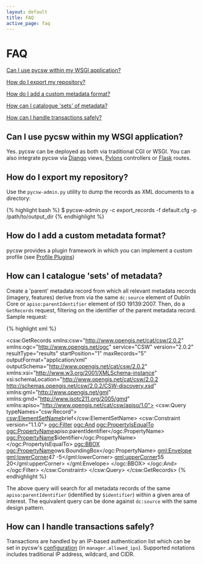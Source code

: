 ```yaml
---
layout: default
title: FAQ
active_page: faq
---
```


# FAQ <span class="glyphicon glyphicon-question-sign"> </span>

[Can I use pycsw within my WSGI application?](#can_i_use_pycsw_within_my_wsgi_application)

[How do I export my repository?](#how_do_i_export_my_repository)

[How do I add a custom metadata format?](#how_do_i_add_a_custom_metadata_format)

[How can I catalogue 'sets' of metadata?](#how_can_i_catalogue_sets_of_metadata)

[How can I handle transactions safely?](#how_can_i_handle_transactions_safely)

Can I use pycsw within my WSGI application?
-------------------------------------------

Yes.  pycsw can be deployed as both via traditional CGI or WSGI.  You can also integrate pycsw via [Django](https://www.djangoproject.com/) views, [Pylons](http://www.pylonsproject.org/) controllers or [Flask](http://flask.pocoo.org/) routes.

How do I export my repository?
-------------------------------

Use the `pycsw-admin.py` utility to dump the records as XML documents to a directory:

{% highlight bash %}
$ pycsw-admin.py -c export_records -f default.cfg -p /path/to/output_dir
{% endhighlight %}

How do I add a custom metadata format?
--------------------------------------

pycsw provides a plugin framework in which you can implement a custom profile (see [Profile Plugins](http://pycsw.org/docs/profiles.html#profiles))

How can I catalogue 'sets' of metadata?
---------------------------------------

Create a 'parent' metadata record from which all relevant metadata records (imagery, features) derive from via the same `dc:source` element of Dublin Core or `apiso:parentIdentifier` element of ISO 19139:2007.  Then, do a `GetRecords` request, filtering on the identifier of the parent metadata record.  Sample request:

{% highlight xml %}
<?xml version="1.0" encoding="ISO-8859-1" standalone="no"?>
<csw:GetRecords xmlns:csw="http://www.opengis.net/cat/csw/2.0.2" xmlns:ogc="http://www.opengis.net/ogc" service="CSW" version="2.0.2" resultType="results" startPosition="1" maxRecords="5" outputFormat="application/xml" outputSchema="http://www.opengis.net/cat/csw/2.0.2" xmlns:xsi="http://www.w3.org/2001/XMLSchema-instance" xsi:schemaLocation="http://www.opengis.net/cat/csw/2.0.2 http://schemas.opengis.net/csw/2.0.2/CSW-discovery.xsd" xmlns:gml="http://www.opengis.net/gml" xmlns:gmd="http://www.isotc211.org/2005/gmd" xmlns:apiso="http://www.opengis.net/cat/csw/apiso/1.0">
  <csw:Query typeNames="csw:Record">
    <csw:ElementSetName>brief</csw:ElementSetName>
    <csw:Constraint version="1.1.0">
      <ogc:Filter>
        <ogc:And>
          <ogc:PropertyIsEqualTo>
            <ogc:PropertyName>apiso:parentIdentifier</ogc:PropertyName>
            <ogc:PropertyName>$identifier</ogc:PropertyName>
          </ogc:PropertyIsEqualTo>
          <ogc:BBOX>
            <ogc:PropertyName>ows:BoundingBox</ogc:PropertyName>
            <gml:Envelope>
              <gml:lowerCorner>47 -5</gml:lowerCorner>
              <gml:upperCorner>55 20</gml:upperCorner>
            </gml:Envelope>
          </ogc:BBOX>
        </ogc:And>
      </ogc:Filter>
    </csw:Constraint>
  </csw:Query>
</csw:GetRecords>
{% endhighlight %}

The above query will search for all metadata records of the same `apiso:parentIdentifier` (identified by `$identifier`) within a given area of interest.  The equivalent query can be done against `dc:source` with the same design pattern.

How can I handle transactions safely?
-------------------------------------

Transactions are handled by an IP-based authentication list which can be set in pycsw's [configuration](http://pycsw.org/docs/configuration.html#configuration) (in `manager.allowed_ips`).  Supported notations includes traditional IP address, wildcard, and CIDR.
